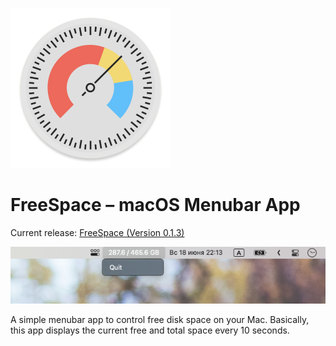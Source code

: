 ![Header](header.png)

# FreeSpace – macOS Menubar App

Current release: [FreeSpace (Version 0.1.3)](https://github.com/WasAlexHere/FreeSpaceApp/tree/0.1.3)

![Screenshot](screenshot.png)

A simple menubar app to control free disk space on your Mac.
Basically, this app displays the current free and total space every 10 seconds.
